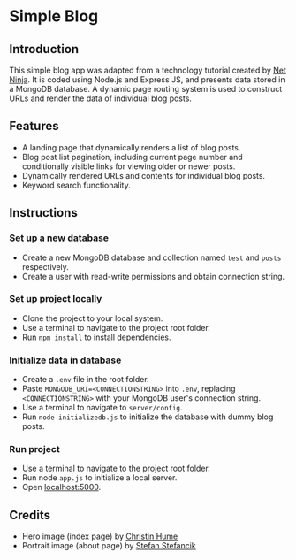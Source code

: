 # Simple Blog

## Introduction

This simple blog app was adapted from a technology tutorial created by [Net Ninja](https://netninja.dev/). It is coded using Node.js and Express JS, and presents data stored in a MongoDB database. A dynamic page routing system is used to construct URLs and render the data of individual blog posts.

## Features

- A landing page that dynamically renders a list of blog posts.
- Blog post list pagination, including current page number and conditionally visible links for viewing older or newer posts.
- Dynamically rendered URLs and contents for individual blog posts.
- Keyword search functionality.

## Instructions

### Set up a new database

- Create a new MongoDB database and collection named `test` and `posts` respectively.
- Create a user with read-write permissions and obtain connection string.

### Set up project locally

- Clone the project to your local system.
- Use a terminal to navigate to the project root folder.
- Run `npm install` to install dependencies.

### Initialize data in database

- Create a `.env` file in the root folder.
- Paste `MONGODB_URI=<CONNECTIONSTRING>` into `.env`, replacing `<CONNECTIONSTRING>` with your MongoDB user's connection string.
- Use a terminal to navigate to `server/config`.
- Run `node initializedb.js` to initialize the database with dummy blog posts.

### Run project

- Use a terminal to navigate to the project root folder.
- Run node `app.js` to initialize a local server.
- Open [localhost:5000](localhost:5000).

## Credits

- Hero image (index page) by [Christin Hume](https://unsplash.com/@christinhumephoto)
- Portrait image (about page) by [Stefan Stefancik](https://unsplash.com/@cikstefan)
